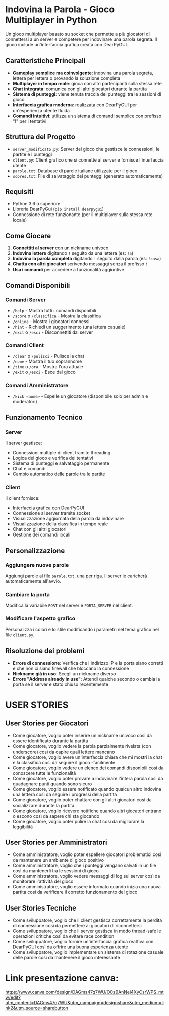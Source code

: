 # Indovina la Parola - Gioco Multiplayer in Python

Un gioco multiplayer basato su socket che permette a più giocatori di connettersi a un server e competere per indovinare una parola segreta. Il gioco include un'interfaccia grafica creata con DearPyGUI.

## Caratteristiche Principali

- **Gameplay semplice ma coinvolgente**: indovina una parola segreta, lettera per lettera o provando la soluzione completa
- **Multiplayer in tempo reale**: gioca con altri partecipanti sulla stessa rete
- **Chat integrata**: comunica con gli altri giocatori durante la partita
- **Sistema di punteggi**: viene tenuta traccia dei punteggi tra le sessioni di gioco
- **Interfaccia grafica moderna**: realizzata con DearPyGUI per un'esperienza utente fluida
- **Comandi intuitivi**: utilizza un sistema di comandi semplice con prefisso "!" per i tentativi

## Struttura del Progetto

- `server_modificato.py`: Server del gioco che gestisce le connessioni, le partite e i punteggi
- `client.py`: Client grafico che si connette al server e fornisce l'interfaccia utente
- `parole.txt`: Database di parole italiane utilizzate per il gioco
- `scores.txt`: File di salvataggio dei punteggi (generato automaticamente)

## Requisiti

- Python 3.6 o superiore
- Libreria DearPyGui (`pip install dearpygui`)
- Connessione di rete funzionante (per il multiplayer sulla stessa rete locale)

## Come Giocare

1. **Connettiti al server** con un nickname univoco
2. **Indovina lettere** digitando `!` seguito da una lettera (es: `!a`)
3. **Indovina la parola completa** digitando `!` seguito dalla parola (es: `!casa`)
4. **Chatta con altri giocatori** scrivendo messaggi senza il prefisso `!`
5. **Usa i comandi** per accedere a funzionalità aggiuntive

## Comandi Disponibili

### Comandi Server
- `/help` - Mostra tutti i comandi disponibili
- `/score` o `/classifica` - Mostra la classifica
- `/online` - Mostra i giocatori connessi
- `/hint` - Richiedi un suggerimento (una lettera casuale)
- `/exit` o `/esci` - Disconnettiti dal server

### Comandi Client
- `/clear` o `/pulisci` - Pulisce la chat
- `/nome` - Mostra il tuo soprannome
- `/time` o `/ora` - Mostra l'ora attuale
- `/exit` o `/esci` - Esce dal gioco

### Comandi Amministratore
- `/kick <nome>` - Espelle un giocatore (disponibile solo per admin e moderatori)

## Funzionamento Tecnico

### Server

Il server gestisce:
- Connessioni multiple di client tramite threading
- Logica del gioco e verifica dei tentativi
- Sistema di punteggi e salvataggio permanente
- Chat e comandi
- Cambio automatico delle parole tra le partite

### Client

Il client fornisce:
- Interfaccia grafica con DearPyGUI
- Connessione al server tramite socket
- Visualizzazione aggiornata della parola da indovinare
- Visualizzazione della classifica in tempo reale
- Chat con gli altri giocatori
- Gestione dei comandi locali

## Personalizzazione

### Aggiungere nuove parole
Aggiungi parole al file `parole.txt`, una per riga. Il server le caricherà automaticamente all'avvio.

### Cambiare la porta
Modifica la variabile `PORT` nel server e `PORTA_SERVER` nel client.

### Modificare l'aspetto grafico
Personalizza i colori e lo stile modificando i parametri nel tema grafico nel file `client.py`.

## Risoluzione dei problemi

- **Errore di connessione**: Verifica che l'indirizzo IP e la porta siano corretti e che non ci siano firewall che bloccano la connessione
- **Nickname già in uso**: Scegli un nickname diverso
- **Errore "Address already in use"**: Attendi qualche secondo o cambia la porta se il server è stato chiuso recentemente

# USER STORIES

## User Stories per Giocatori

- Come giocatore, voglio poter inserire un nickname univoco così da essere identificato durante la partita
- Come giocatore, voglio vedere la parola parzialmente rivelata (con underscore) così da capire quali lettere mancano
- Come giocatore, voglio avere un'interfaccia chiara che mi mostri la chat e la classifica così da seguire il gioco -facilmente
- Come giocatore, voglio vedere un elenco dei comandi disponibili così da conoscere tutte le funzionalità
- Come giocatore, voglio poter provare a indovinare l'intera parola così da guadagnare punti quando sono sicuro
- Come giocatore, voglio essere notificato quando qualcun altro indovina una lettera così da seguire i progressi della partita
- Come giocatore, voglio poter chattare con gli altri giocatori così da socializzare durante la partita
- Come giocatore, voglio ricevere notifiche quando altri giocatori entrano o escono così da sapere chi sta giocando
- Come giocatore, voglio poter pulire la chat così da migliorare la leggibilità


## User Stories per Amministratori

- Come amministratore, voglio poter espellere giocatori problematici così da mantenere un ambiente di gioco positivo
- Come amministratore, voglio che i punteggi vengano salvati in un file così da mantenerli tra le sessioni di gioco
- Come amministratore, voglio vedere messaggi di log sul server così da monitorare l'attività del gioco
- Come amministratore, voglio essere informato quando inizia una nuova partita così da verificare il corretto funzionamento del gioco

## User Stories Tecniche

- Come sviluppatore, voglio che il client gestisca correttamente la perdita di connessione così da permettere ai giocatori di riconnettersi
- Come sviluppatore, voglio che il server gestisca in modo thread-safe le operazioni critiche così da evitare race condition
- Come sviluppatore, voglio fornire un'interfaccia grafica reattiva con DearPyGUI così da offrire una buona esperienza utente
- Come sviluppatore, voglio implementare un sistema di rotazione casuale delle parole così da mantenere il gioco interessante

# Link presentazione canva: 

https://www.canva.com/design/DAGms47q7WU/O0z9AnNej4XyCsrWPS_mtw/edit?utm_content=DAGms47q7WU&utm_campaign=designshare&utm_medium=link2&utm_source=sharebutton





